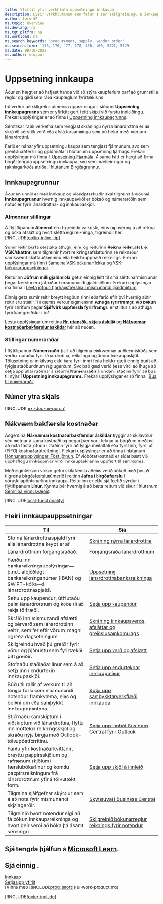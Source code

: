 ```yaml
---
title: Yfirlit yfir verkhluta uppsetningu innkaupa
description: Lýsir verkhlutanum sem felur í sér skilgreiningu á innkaupastefnu fyrirtækisins og uppsetningu innkaupaferla.
author: SorenGP
ms.topic: overview
ms.devlang: na
ms.tgt_pltfrm: na
ms.workload: na
ms.search.keywords: 'procurement, supply, vendor order'
ms.search.form: '175, 176, 177, 178, 456, 460, 5727, 5729'
ms.date: 08/30/2022
ms.author: edupont
---
```

# <a name="setting-up-purchasing"></a><a name="setting-up-purchasing"></a><a name="setting-up-purchasing"></a>Uppsetning innkaupa

Áður en hægt er að hefjast handa við að stýra kaupferlum þarf að grunnstilla reglur og gildi sem ráða kaupreglum fyrirtækisins.

Þú verður að skilgreina almenna uppsetningu á síðunni **Uppsetning innkaupagrunns** sem er yfirleitt gert í eitt skipti við fyrstu innleiðingu. Frekari upplýsingar er að finna í [Uppsetning innkaupagrunns](#purchases-and-payables-setup).

Sérstakar raðir verkefna sem tengjast skráningu nýrra lánardrottna er að skrá öll sérstök verð eða afsláttarsamninga sem þú hefur með hverjum lánardrottni.

Farið er nánar yfir uppsetningu kaupa sem tengjast fjármunum, svo sem greiðsluaðferðir og gjaldmiðlar í hlutanum uppsetning fjárhags. Frekari upplýsingar má finna á [Uppsetning Fjármála](finance-setup-finance.md). Á sama hátt er hægt að finna birgðatengda uppsetningu innkaupa, svo sem mælieiningar og rakningarkóða atriða, í hlutanum [Birgðagrunnur](inventory-setup-inventory.md).

## <a name="purchases-and-payables-setup"></a><a name="purchases-and-payables-setup"></a><a name="purchases-and-payables-setup"></a>Innkaupagrunnur

Áður en unnið er með innkaup og viðskiptaskuldir skal tilgreina á síðunni **Innkaupagrunnur** hvernig innkaupavirði er bókað og númeraröðin sem notuð er fyrir lánardrottna- og innkaupaskjöl.

### <a name="general-settings"></a><a name="general-settings"></a><a name="general-settings"></a>Almennar stillingar

Á flýtiflipanum **Almennt** eru tilgreindir valkostir, eins og hvernig á að reikna og bóka afslátt og hvort slétta eigi reikninga, tilgreindir hér. [!INCLUDE[tooltip-inline-tip](includes/tooltip-inline-tip_md.md)].

Sumir reitir þurfa sérstaka athygli, eins og reiturinn **Reikna reikn.afsl. e. VSK/skattnr.** sem tilgreinir hvort reikningsafslátturinn sé reiknaður samkvæmt skattauðkenninu eða heildarupphæð reiknings. Frekari upplýsingar má finn í [Sameina VSK-bókunarflokka og VSK-bókunaruppsetningar](finance-setup-vat.md#combine-vat-posting-groups-in-vat-posting-setups).

Reiturinn **Jöfnun milli gjaldmiðla** getur einnig leitt til smá sléttunarmismunar þegar færslur eru jafnaðar í mismunandi gjaldmiðlum. Frekari upplýsingar má finna í [Leyfa jöfnun fjárhagsfærslna í mismunandi gjaldmiðlum](finance-how-enable-application-ledger-entries-different-currencies.md).

Einnig geta sumir reitir breytt hegðun sinni eða farið eftir því hvernig aðrir reitir eru stilltir. Til dæmis verður eiginleikinn **Athuga fyrirframgr. við bókun** fyrir áhrifum þegar **Sjálfvirk uppfærsla fyrirframgr.** er stilltur á að athuga fyrirframgreiðslur í bið.

Lestu upplýsingar um reitina [**Nr. utanaðk. skjals áskilið**](#external-document-number) og [**Nákvæmar kostnaðarbakfærslur áskildar**](#exact-cost-reversing) hér að neðan.

### <a name="number-series-settings"></a><a name="number-series-settings"></a><a name="number-series-settings"></a>Stillingar númeraraðar

Í flýtiflipanum **Númeraraðir** þarf að tilgreina einkvæman auðkenniskóða sem verður notaður fyrir lánardrottna, reikninga og önnur innkaupaskjöl. Tölusetning er mikilvæg ekki bara fyrir innri ferla heldur gæti einnig þurft að fylgja staðbundnum reglugerðum. Svo það gæti verið þess virði að íhuga að setja upp allar raðirnar á síðunni **Númeraraðir** á undan í staðinn fyrir að búa til nýjar í **Uppsetning innkaupagrunns**. Frekari upplýsingar er að finna í [Búa til númeraraðir](ui-create-number-series.md).

## <a name="external-document-number"></a><a name="external-document-number"></a><a name="external-document-number"></a>Númer ytra skjals

[!INCLUDE [ext-doc-no-purch](includes/ext-doc-no-purch.md)]

## <a name="exact-cost-reversing"></a><a name="exact-cost-reversing"></a><a name="exact-cost-reversing"></a>Nákvæm bakfærsla kostnaðar

Aðgerðina **Nákvæmar kostnaðarbakfærslur áskildar** tryggir að skilavörur séu metnar á sama kostnaði og þegar þær voru teknar úr birgðum með því að nota fasta jöfnun í staðinn fyrir að fylgja meðaltali eða fyrst inn, fyrst út (FIFO) kostnaðarútreikningi. Frekari upplýsingar er að finna í hlutanum [Hönnunarupplýsingar: Föst jöfnun](design-details-item-application.md#fixed-application). Ef viðbótarkostnaði er síðar bætt við upphaflegu innkaupin er virði innkaupaskilanna uppfært til samræmis.

Með eiginleikann virkan getur skilafærsla aðeins verið bókuð með því að tilgreina birgðafærslunúmerið í reitinn **Jafna í birgðafærslu** í vöruskilapöntunarlínu innkaupa. Reiturinn er ekki sjálfgefið sýndur í flýtiflipanum **Línur**. Kynntu þér hvernig á að bæta reitum við síður í hlutanum [Sérsníða vinnusvæðið](ui-personalization-user.md#to-start-personalizing-a-page-through-the-personalizing-banner).

[!INCLUDE[local-functionality](includes/local-functionality.md)]

## <a name="more-purchasing-setups"></a><a name="more-purchasing-setups"></a><a name="more-purchasing-setups"></a>Fleiri innkaupauppsetningar

| Til | Sjá |
| --- | --- |
| Stofna lánardrottnaspjald fyrir alla lánardrottna keypt er af |[Skráning nýrra lánardrottna](purchasing-how-register-new-vendors.md) |
| Lánardrottnum forgangsraðað. |[Forgangsraða lánardrottnum](purchasing-how-prioritize-vendors.md) |
| Færðu inn bankareikningsupplýsingar&mdash;þ.m.t. alþjóðlegt bankareikningsnúmer (IBAN) og SWIFT-kóða&mdash;á lánardrottnaspjaldi. | [Uppsetning lánardrottnabankareikninga](purchasing-how-set-up-vendors-bank-accounts.md) |
| Settu upp kaupendur, úthlutaðu þeim lánardrottnum og kóða til að rekja tölfræði. |[Setja upp kaupendur](purchasing-how-setup-purchasers.md) |
| Skráið inn mismunandi afslætti og sérverð sem lánardrottinn veitir, sem fer eftir vörum, magni og/eða dagsetningum. |[Skráning innkaupaverðs, afsláttar og greiðslusamkomulags](purchasing-how-record-purchase-price-discount-payment-agreements.md) |
| Skilgreindu hvað þú greiðir fyrir vörur og þjónustu sem fyrirtækið þitt greiðir.  | [Setja upp verð og afslætti](across-prices-and-discounts.md) |
| Stofnaðu staðlaðar línur sem á að setja inn í endurtekin innkaupaskjöl. | [Setja upp endurteknar innkaupalínur](purchasing-how-work-recurring-purchase-lines.md) |
| Búðu til raðir af verkum til að tengja ferla sem mismunandi notendur framkvæma, eins og beiðni um eða samþykkt innkaupapantana. | [Setja upp samþykktarverkflæði innkaupa](across-set-up-workflows.md) |
| Stjórnaðu samskiptum í viðskiptum við lánardrottna, flyttu inn móttekin reikningsskjöl og skráðu nýja birgja með Outlook-tölvupóstforritinu. | [Setja upp innbót Business Central fyrir Outlook](admin-outlook.md) |
| Farðu yfir kostnaðarkvittanir, breyttu pappírsskjölum og rafrænum skjölum í færslubókarlínur og komdu pappírsreikningum frá lánardrottnum yfir á tölvutækt form. | [Setja upp skjöl á innleið](across-how-setup-income-documents.md) |
| Tilgreina sjálfgefnar skýrslur sem á að nota fyrir mismunandi skjalagerðir. |[Skýrsluval í Business Central](across-report-selections.md)|
|Tilgreinið hvort notendur eigi að fá bókun innkaupareikninga og hvort þeir verði að bóka þá ásamt sendingu. |[Skilgreinið bókunarreglur reiknings fyrir notendur](admin-setup-invoice-posting-policy.md)|

## <a name="see-related-training-at-microsoft-learn"></a><a name="see-related-training-at-microsoft-learn"></a><a name="see-related-training-at-microsoft-learn"></a>Sjá tengda þjálfun á [Microsoft Learn](/learn/paths/trade-get-started-dynamics-365-business-central/).

## <a name="see-also"></a><a name="see-also"></a><a name="see-also"></a>Sjá einnig .

[Innkaup](purchasing-manage-purchasing.md)  
[Setja upp yfirlit](setup.md)  
[Vinna með [!INCLUDE[prod_short](includes/prod_short.md)]](ui-work-product.md)

[!INCLUDE[footer-include](includes/footer-banner.md)]
